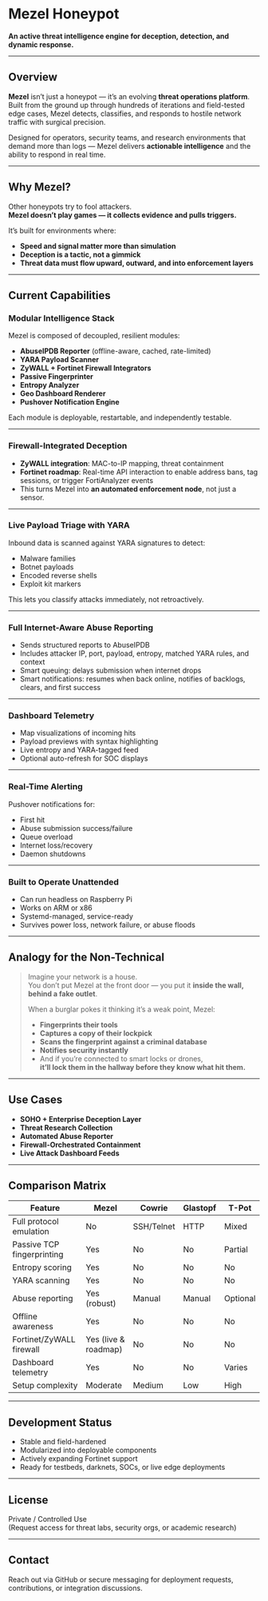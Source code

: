 # Mezel Honeypot
**An active threat intelligence engine for deception, detection, and dynamic response.**

---

## Overview

**Mezel** isn’t just a honeypot — it’s an evolving **threat operations platform**.  
Built from the ground up through hundreds of iterations and field-tested edge cases, Mezel detects, classifies, and responds to hostile network traffic with surgical precision.

Designed for operators, security teams, and research environments that demand more than logs — Mezel delivers **actionable intelligence** and the ability to respond in real time.

---

## Why Mezel?

Other honeypots try to fool attackers.  
**Mezel doesn’t play games — it collects evidence and pulls triggers.**

It’s built for environments where:
- **Speed and signal matter more than simulation**
- **Deception is a tactic, not a gimmick**
- **Threat data must flow upward, outward, and into enforcement layers**

---

## Current Capabilities

### Modular Intelligence Stack
Mezel is composed of decoupled, resilient modules:
- **AbuseIPDB Reporter** (offline-aware, cached, rate-limited)
- **YARA Payload Scanner**
- **ZyWALL + Fortinet Firewall Integrators**
- **Passive Fingerprinter**
- **Entropy Analyzer**
- **Geo Dashboard Renderer**
- **Pushover Notification Engine**

Each module is deployable, restartable, and independently testable.

---

### Firewall-Integrated Deception
- **ZyWALL integration**: MAC-to-IP mapping, threat containment
- **Fortinet roadmap**: Real-time API interaction to enable address bans, tag sessions, or trigger FortiAnalyzer events
- This turns Mezel into **an automated enforcement node**, not just a sensor.

---

### Live Payload Triage with YARA
Inbound data is scanned against YARA signatures to detect:
- Malware families
- Botnet payloads
- Encoded reverse shells
- Exploit kit markers

This lets you classify attacks immediately, not retroactively.

---

### Full Internet-Aware Abuse Reporting
- Sends structured reports to AbuseIPDB
- Includes attacker IP, port, payload, entropy, matched YARA rules, and context
- Smart queuing: delays submission when internet drops
- Smart notifications: resumes when back online, notifies of backlogs, clears, and first success

---

### Dashboard Telemetry
- Map visualizations of incoming hits
- Payload previews with syntax highlighting
- Live entropy and YARA-tagged feed
- Optional auto-refresh for SOC displays

---

### Real-Time Alerting
Pushover notifications for:
- First hit
- Abuse submission success/failure
- Queue overload
- Internet loss/recovery
- Daemon shutdowns

---

### Built to Operate Unattended
- Can run headless on Raspberry Pi
- Works on ARM or x86
- Systemd-managed, service-ready
- Survives power loss, network failure, or abuse floods

---

## Analogy for the Non-Technical

> Imagine your network is a house.  
> You don’t put Mezel at the front door — you put it **inside the wall, behind a fake outlet**.  
>
> When a burglar pokes it thinking it’s a weak point, Mezel:
> - **Fingerprints their tools**
> - **Captures a copy of their lockpick**
> - **Scans the fingerprint against a criminal database**
> - **Notifies security instantly**
> - And if you’re connected to smart locks or drones,  
>   **it’ll lock them in the hallway before they know what hit them.**

---

## Use Cases

- **SOHO + Enterprise Deception Layer**
- **Threat Research Collection**
- **Automated Abuse Reporter**
- **Firewall-Orchestrated Containment**
- **Live Attack Dashboard Feeds**

---

## Comparison Matrix

| Feature                     | Mezel                   | Cowrie         | Glastopf       | T-Pot              |
|----------------------------|-------------------------|----------------|----------------|--------------------|
| Full protocol emulation    | No                      | SSH/Telnet     | HTTP           | Mixed              |
| Passive TCP fingerprinting | Yes                     | No             | No             | Partial            |
| Entropy scoring            | Yes                     | No             | No             | No                 |
| YARA scanning              | Yes                     | No             | No             | No                 |
| Abuse reporting            | Yes (robust)            | Manual         | Manual         | Optional           |
| Offline awareness          | Yes                     | No             | No             | No                 |
| Fortinet/ZyWALL firewall   | Yes (live & roadmap)    | No             | No             | No                 |
| Dashboard telemetry        | Yes                     | No             | No             | Varies             |
| Setup complexity           | Moderate                | Medium         | Low            | High               |

---

## Development Status

- Stable and field-hardened
- Modularized into deployable components
- Actively expanding Fortinet support
- Ready for testbeds, darknets, SOCs, or live edge deployments

---

## License

Private / Controlled Use  
(Request access for threat labs, security orgs, or academic research)

---

## Contact

Reach out via GitHub or secure messaging for deployment requests, contributions, or integration discussions.
